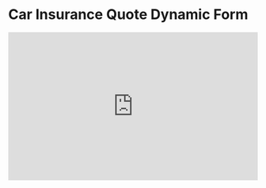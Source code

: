 # Car Insurance Quote Dynamic Form

<iframe height="300" style="width: 100%;" scrolling="no" title="Car Insurance Quote Dynamic Form" src="https://codepen.io/SethMeldon/embed/WNybEzj?default-tab=result" frameborder="no" loading="lazy" allowtransparency="true" allowfullscreen="true">
  See the Pen <a href="https://codepen.io/SethMeldon/pen/WNybEzj">
  Car Insurance Quote Dynamic Form</a> by Seth Meldon (<a href="https://codepen.io/SethMeldon">@SethMeldon</a>)
  on <a href="https://codepen.io">CodePen</a>.
</iframe>